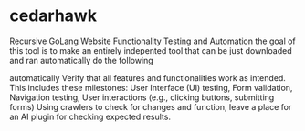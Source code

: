# cedarhawk
Recursive GoLang Website Functionality Testing and Automation
the goal of this tool is to make an entirely indepented tool that can be just downloaded and ran
automatically do the following

automatically Verify that all features and functionalities work as intended. This includes these milestones: User Interface (UI) testing, Form validation, Navigation testing, User interactions (e.g., clicking buttons, submitting forms) Using crawlers to check for changes and function, leave a place for an AI plugin for checking expected results.
